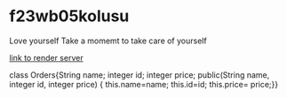 # f23wb05kolusu

Love yourself
Take a momemt to  take care of yourself 

[link to render server](https://f23wb05kolusu.onrender.com)

class Orders{String name; integer id; integer price; public(String name, integer id, integer price) { this.name=name; this.id=id; this.price= price;}}